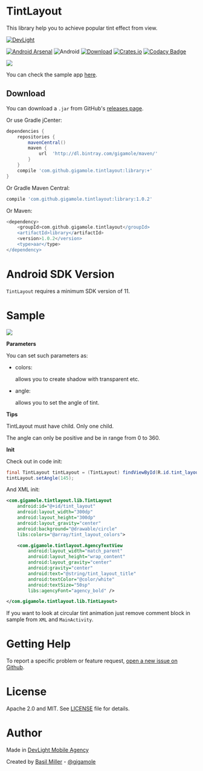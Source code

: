 TintLayout
========== 

This library help you to achieve popular tint effect from view.

[![DevLight](https://lh4.googleusercontent.com/-9btnRFp_eVo/V5cfwZsBpMI/AAAAAAAAC4E/s4NGoezKhpAVdVofAoez1QWpzK5Na8_cQCL0B/w147-h20-no/devlight-badge.png)](http://devlight.com.ua)

[![Android Arsenal](https://img.shields.io/badge/Android%20Arsenal-TintLayout-yellow.svg?style=flat)](http://android-arsenal.com/details/1/3315)
![Android](https://img.shields.io/badge/platform-android-brightgreen.svg?style=flat&label=Platform)
[![Download](https://api.bintray.com/packages/gigamole/maven/tintlayout/images/download.svg)](https://bintray.com/gigamole/maven/tintlayout/_latestVersion)
[![Crates.io](https://img.shields.io/crates/l/rustc-serialize.svg?maxAge=2592000&label=License)](https://github.com/DevLight-Mobile-Agency/TintLayout/blob/master/LICENSE.txt)
[![Codacy Badge](https://api.codacy.com/project/badge/Grade/712383673b304fd6a427422ec1838db3)](https://www.codacy.com/app/gigamole53/TintLayout?utm_source=github.com&amp;utm_medium=referral&amp;utm_content=DevLight-Mobile-Agency/TintLayout&amp;utm_campaign=Badge_Grade)

![](https://lh3.googleusercontent.com/zwCLyDjZMVM2O571j6gwReHbkAolr7DV3XyKy5hqTug=s308-no)

You can check the sample app [here](https://github.com/GIGAMOLE/TintLayout/tree/master/app).

Download
------------

You can download a `.jar` from GitHub's [releases page](https://github.com/GIGAMOLE/TintLayout/releases).

Or use Gradle jCenter:

```groovy
dependencies {
    repositories {
        mavenCentral()
        maven {
            url  'http://dl.bintray.com/gigamole/maven/'
        }
    }
    compile 'com.github.gigamole.tintlayout:library:+'
}
```

Or Gradle Maven Central:

```groovy
compile 'com.github.gigamole.tintlayout:library:1.0.2'
```

Or Maven:

```groovy
<dependency>
    <groupId>com.github.gigamole.tintlayout</groupId>
    <artifactId>library</artifactId>
    <version>1.0.2</version>
    <type>aar</type>
</dependency>
```

Android SDK Version
===================

`TintLayout` requires a minimum SDK version of 11.

Sample
========

![](https://lh3.googleusercontent.com/7AnEeEK7ADxoSEP4P5UUsjThLVTPTlQM_4IDCsng6_A=w454-h667-no)

<b>Parameters</b>

You can set such parameters as:

 - colors:
 
    allows you to create shadow with transparent etc.
    
 - angle:
 
    allows you to set the angle of tint.

<b>Tips</b>

TintLayout must have child. Only one child.

The angle can only be positive and be in range from 0 to 360.

<b>Init</b>

Check out in code init:

```java
final TintLayout tintLayout = (TintLayout) findViewById(R.id.tint_layout);
tintLayout.setAngle(145);
```

And XML init:

```xml
<com.gigamole.tintlayout.lib.TintLayout
    android:id="@+id/tint_layout"
    android:layout_width="300dp"
    android:layout_height="300dp"
    android:layout_gravity="center"
    android:background="@drawable/circle"
    libs:colors="@array/tint_layout_colors">

    <com.gigamole.tintlayout.AgencyTextView
        android:layout_width="match_parent"
        android:layout_height="wrap_content"
        android:layout_gravity="center"
        android:gravity="center"
        android:text="@string/tint_layout_title"
        android:textColor="@color/white"
        android:textSize="50sp"
        libs:agencyFont="agency_bold" />

</com.gigamole.tintlayout.lib.TintLayout>
```
    
If you want to look at circular tint animation just remove comment block in sample from `XML` and `MainActivity`.

Getting Help
======

To report a specific problem or feature request, [open a new issue on Github](https://github.com/DevLight-Mobile-Agency/TintLayout/issues/new).

License
======
Apache 2.0 and MIT. See [LICENSE](https://github.com/DevLight-Mobile-Agency/TintLayout/blob/master/LICENSE.txt) file for details.

Author
=======

Made in [DevLight Mobile Agency](https://github.com/DevLight-Mobile-Agency)

Created by [Basil Miller](https://github.com/GIGAMOLE) - [@gigamole](mailto:gigamole53@gmail.com)